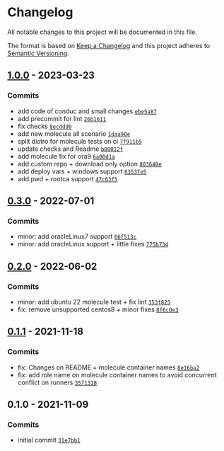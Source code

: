 # Changelog

All notable changes to this project will be documented in this file.

The format is based on [Keep a Changelog](https://keepachangelog.com/en/1.0.0/)
and this project adheres to [Semantic Versioning](https://semver.org/spec/v2.0.0.html).

## [1.0.0](https://github.com/lotusnoir/ansible-apps_wazuh_agent/compare/0.3.0...1.0.0) - 2023-03-23

### Commits

- add code of conduc and small changes [`ebe5a87`](https://github.com/lotusnoir/ansible-apps_wazuh_agent/commit/ebe5a8700a5d8fce8a39a3ec98fd7ce66d4d5083)
- add precommit for lint [`26b1611`](https://github.com/lotusnoir/ansible-apps_wazuh_agent/commit/26b1611d3c58ca0cc13e254264fd2246d4aa0642)
- fix checks [`8ecddd0`](https://github.com/lotusnoir/ansible-apps_wazuh_agent/commit/8ecddd044f069284d1b2147e9d27672b566eeb38)
- add new molecule all scenario [`1daa90e`](https://github.com/lotusnoir/ansible-apps_wazuh_agent/commit/1daa90e8993ff0a9b1aa4ae42405cd8edd912adf)
- split distro for molecule tests on ci [`7f911b5`](https://github.com/lotusnoir/ansible-apps_wazuh_agent/commit/7f911b544f580e7d13c38bed8cbbfaab9b25fdf4)
- update checks and Readme [`b80012f`](https://github.com/lotusnoir/ansible-apps_wazuh_agent/commit/b80012f73542d9579ef69188b566568c43275a5d)
- add molecule fix for ora9 [`6a00d1a`](https://github.com/lotusnoir/ansible-apps_wazuh_agent/commit/6a00d1a39ac505a7ee39de44ce61973e79872fbd)
- add custom repo + download only option [`803640e`](https://github.com/lotusnoir/ansible-apps_wazuh_agent/commit/803640ef28b3f33fd730c936d3811c2568092ebb)
- add deploy vars + windows support [`8353fe5`](https://github.com/lotusnoir/ansible-apps_wazuh_agent/commit/8353fe5f9621e1467c4994a9362d83f2b4e43546)
- add pwd + rootca support [`47c63f5`](https://github.com/lotusnoir/ansible-apps_wazuh_agent/commit/47c63f59cbaf710db8d83a2ed3f7f12121042a54)

## [0.3.0](https://github.com/lotusnoir/ansible-apps_wazuh_agent/compare/0.2.0...0.3.0) - 2022-07-01

### Commits

- minor: add oracleLinux7 support [`66f513c`](https://github.com/lotusnoir/ansible-apps_wazuh_agent/commit/66f513cceef711bc065449e326ee7698b9f9e528)
- minor: add oracleLinux support + little fixes [`775b734`](https://github.com/lotusnoir/ansible-apps_wazuh_agent/commit/775b734e3bdfb4a830b06065652b65c7cd856890)

## [0.2.0](https://github.com/lotusnoir/ansible-apps_wazuh_agent/compare/0.1.1...0.2.0) - 2022-06-02

### Commits

- minor: add ubuntu 22 molecule test + fix lint [`353f825`](https://github.com/lotusnoir/ansible-apps_wazuh_agent/commit/353f825c59b6d7d18d8593b16748fda3bfd61c0d)
- fix: remove unsupported centos8 + minor fixes [`8f6c0e3`](https://github.com/lotusnoir/ansible-apps_wazuh_agent/commit/8f6c0e3ec76738a3d548123729daea23ed810198)

## [0.1.1](https://github.com/lotusnoir/ansible-apps_wazuh_agent/compare/0.1.0...0.1.1) - 2021-11-18

### Commits

- fix: Changes on README + molecule container names [`8e16ba2`](https://github.com/lotusnoir/ansible-apps_wazuh_agent/commit/8e16ba291b87adeb66082ba03c7038b8ae8dc44d)
- fix: add role name on molecule container names to avoid concurrent conflict on runners [`3571318`](https://github.com/lotusnoir/ansible-apps_wazuh_agent/commit/357131855e8e4406d185e1abd1eaf87526c05505)

## 0.1.0 - 2021-11-09

### Commits

- initial commit [`31e7bb1`](https://github.com/lotusnoir/ansible-apps_wazuh_agent/commit/31e7bb1fc66227d5a8f1bdda0f0cbbc294477843)
